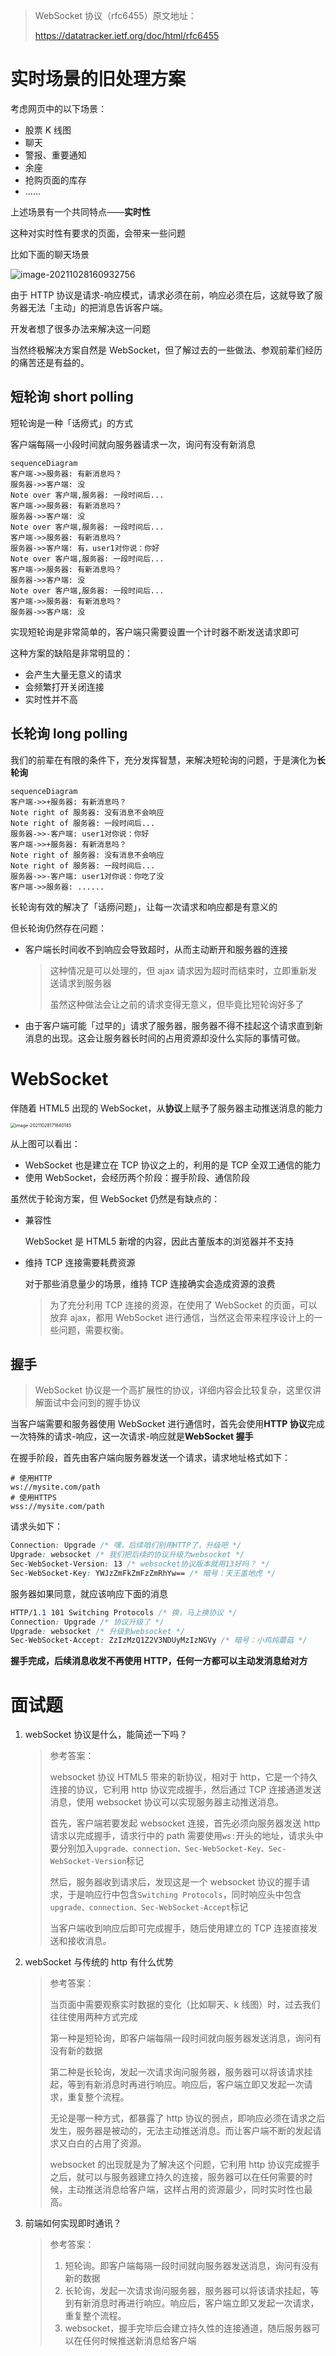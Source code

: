 > WebSocket 协议（rfc6455）原文地址：
>
> https://datatracker.ietf.org/doc/html/rfc6455

# 实时场景的旧处理方案

考虑网页中的以下场景：

- 股票 K 线图
- 聊天
- 警报、重要通知
- 余座
- 抢购页面的库存
- ......

上述场景有一个共同特点——**实时性**

这种对实时性有要求的页面，会带来一些问题

比如下面的聊天场景

![image-20211028160932756](http://mdrs.yuanjin.tech/img/20211028160932.png)

由于 HTTP 协议是请求-响应模式，请求必须在前，响应必须在后，这就导致了服务器无法「主动」的把消息告诉客户端。

开发者想了很多办法来解决这一问题

当然终极解决方案自然是 WebSocket，但了解过去的一些做法、参观前辈们经历的痛苦还是有益的。

## 短轮询 short polling

短轮询是一种「话痨式」的方式

客户端每隔一小段时间就向服务器请求一次，询问有没有新消息

```mermaid
sequenceDiagram
客户端->>服务器: 有新消息吗？
服务器->>客户端: 没
Note over 客户端,服务器: 一段时间后...
客户端->>服务器: 有新消息吗？
服务器->>客户端: 没
Note over 客户端,服务器: 一段时间后...
客户端->>服务器: 有新消息吗？
服务器->>客户端: 有，user1对你说：你好
Note over 客户端,服务器: 一段时间后...
客户端->>服务器: 有新消息吗？
服务器->>客户端: 没
Note over 客户端,服务器: 一段时间后...
客户端->>服务器: 有新消息吗？
服务器->>客户端: 没
```

实现短轮询是非常简单的，客户端只需要设置一个计时器不断发送请求即可

这种方案的缺陷是非常明显的：

- 会产生大量无意义的请求
- 会频繁打开关闭连接
- 实时性并不高

## 长轮询 long polling

我们的前辈在有限的条件下，充分发挥智慧，来解决短轮询的问题，于是演化为**长轮询**

```mermaid
sequenceDiagram
客户端->>+服务器: 有新消息吗？
Note right of 服务器: 没有消息不会响应
Note right of 服务器: 一段时间后...
服务器->>-客户端: user1对你说：你好
客户端->>+服务器: 有新消息吗？
Note right of 服务器: 没有消息不会响应
Note right of 服务器: 一段时间后...
服务器->>-客户端: user1对你说：你吃了没
客户端->>服务器: ......
```

长轮询有效的解决了「话痨问题」，让每一次请求和响应都是有意义的

但长轮询仍然存在问题：

- 客户端长时间收不到响应会导致超时，从而主动断开和服务器的连接

  > 这种情况是可以处理的，但 ajax 请求因为超时而结束时，立即重新发送请求到服务器
  >
  > 虽然这种做法会让之前的请求变得无意义，但毕竟比短轮询好多了

- 由于客户端可能「过早的」请求了服务器，服务器不得不挂起这个请求直到新消息的出现。这会让服务器长时间的占用资源却没什么实际的事情可做。

# WebSocket

伴随着 HTML5 出现的 WebSocket，从**协议**上赋予了服务器主动推送消息的能力

<img src="http://mdrs.yuanjin.tech/img/20211028171840.png" alt="image-20211028171840145" style="zoom:50%;" />

从上图可以看出：

- WebSocket 也是建立在 TCP 协议之上的，利用的是 TCP 全双工通信的能力
- 使用 WebSocket，会经历两个阶段：握手阶段、通信阶段

虽然优于轮询方案，但 WebSocket 仍然是有缺点的：

- 兼容性

  WebSocket 是 HTML5 新增的内容，因此古董版本的浏览器并不支持

- 维持 TCP 连接需要耗费资源

  对于那些消息量少的场景，维持 TCP 连接确实会造成资源的浪费

  > 为了充分利用 TCP 连接的资源，在使用了 WebSocket 的页面，可以放弃 ajax，都用 WebSocket 进行通信，当然这会带来程序设计上的一些问题，需要权衡。

## 握手

> WebSocket 协议是一个高扩展性的协议，详细内容会比较复杂，这里仅讲解面试中会问到的握手协议

当客户端需要和服务器使用 WebSocket 进行通信时，首先会使用**HTTP 协议**完成一次特殊的请求-响应，这一次请求-响应就是**WebSocket 握手**

在握手阶段，首先由客户端向服务器发送一个请求，请求地址格式如下：

```shell
# 使用HTTP
ws://mysite.com/path
# 使用HTTPS
wss://mysite.com/path
```

请求头如下：

```css
Connection: Upgrade /* 嘿，后续咱们别用HTTP了，升级吧 */
Upgrade: websocket /* 我们把后续的协议升级为websocket */
Sec-WebSocket-Version: 13 /* websocket协议版本就用13好吗？ */
Sec-WebSocket-Key: YWJzZmFkZmFzZmRhYw== /* 暗号：天王盖地虎 */
```

服务器如果同意，就应该响应下面的消息

```css
HTTP/1.1 101 Switching Protocols /* 换，马上换协议 */
Connection: Upgrade /* 协议升级了 */
Upgrade: websocket /* 升级到websocket */
Sec-WebSocket-Accept: ZzIzMzQ1Z2V3NDUyMzIzNGVy /* 暗号：小鸡炖蘑菇 */
```

**握手完成，后续消息收发不再使用 HTTP，任何一方都可以主动发消息给对方**

# 面试题

1. webSocket 协议是什么，能简述一下吗？

   > 参考答案：
   >
   > websocket 协议 HTML5 带来的新协议，相对于 http，它是一个持久连接的协议，它利用 http 协议完成握手，然后通过 TCP 连接通道发送消息，使用 websocket 协议可以实现服务器主动推送消息。
   >
   > 首先，客户端若要发起 websocket 连接，首先必须向服务器发送 http 请求以完成握手，请求行中的 path 需要使用`ws:`开头的地址，请求头中要分别加入`upgrade、connection、Sec-WebSocket-Key、Sec-WebSocket-Version`标记
   >
   > 然后，服务器收到请求后，发现这是一个 websocket 协议的握手请求，于是响应行中包含`Switching Protocols`，同时响应头中包含`upgrade、connection、Sec-WebSocket-Accept`标记
   >
   > 当客户端收到响应后即可完成握手，随后使用建立的 TCP 连接直接发送和接收消息。

2. webSocket 与传统的 http 有什么优势

   > 参考答案：
   >
   > 当页面中需要观察实时数据的变化（比如聊天、k 线图）时，过去我们往往使用两种方式完成
   >
   > 第一种是短轮询，即客户端每隔一段时间就向服务器发送消息，询问有没有新的数据
   >
   > 第二种是长轮询，发起一次请求询问服务器，服务器可以将该请求挂起，等到有新消息时再进行响应。响应后，客户端立即又发起一次请求，重复整个流程。
   >
   > 无论是哪一种方式，都暴露了 http 协议的弱点，即响应必须在请求之后发生，服务器是被动的，无法主动推送消息。而让客户端不断的发起请求又白白的占用了资源。
   >
   > websocket 的出现就是为了解决这个问题，它利用 http 协议完成握手之后，就可以与服务器建立持久的连接，服务器可以在任何需要的时候，主动推送消息给客户端，这样占用的资源最少，同时实时性也最高。

3. 前端如何实现即时通讯？

   > 参考答案：
   >
   > 1. 短轮询。即客户端每隔一段时间就向服务器发送消息，询问有没有新的数据
   > 2. 长轮询，发起一次请求询问服务器，服务器可以将该请求挂起，等到有新消息时再进行响应。响应后，客户端立即又发起一次请求，重复整个流程。
   > 3. websocket，握手完毕后会建立持久性的连接通道，随后服务器可以在任何时候推送新消息给客户端
